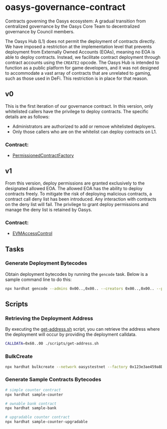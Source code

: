 # oasys-governance-contract
Contracts governing the Oasys ecosystem: A gradual transition from centralized governance by the Oasys Core Team to decentralized governance by Council members.

The Oasys Hub (L1) does not permit the deployment of contracts directly. We have imposed a restriction at the implementation level that prevents deployment from Externally Owned Accounts (EOAs), meaning no EOA is able to deploy contracts. Instead, we facilitate contract deployment through contract accounts using the `CREATE2` opcode. The Oasys Hub is intended to function as a public platform for game developers, and it was not designed to accommodate a vast array of contracts that are unrelated to gaming, such as those used in DeFi. This restriction is in place for that reason.


## v0
This is the first iteration of our governance contract. In this version, only whitelisted callers have the privilege to deploy contracts. The specific details are as follows:
- Administrators are authorized to add or remove whitelisted deployers.
- Only those callers who are on the whitelist can deploy contracts on L1.

### Contract:
- [PermissionedContractFactory](./contracts/PermissionedContractFactory.sol)

## v1
From this version, deploy permissions are granted exclusively to the designated allowed EOA. The allowed EOA has the ability to deploy contracts freely. To mitigate the risk of deploying malicious contracts, a contract call deny list has been introduced. Any interaction with contracts on the deny list will fail. The privilege to grant deploy permissions and manage the deny list is retained by Oasys.

### Contract:
- [EVMAccessControl](./contracts/EVMAccessControl.sol)

## Tasks
### Generate Deployment Bytecodes
Obtain deployment bytecodes by running the `gencode` task. Below is a sample command line to do this:
```sh
npx hardhat gencode --admins 0x00..,0x00.. --creators 0x00..,0x00.. --prev 0x00..
```

## Scripts
### Retrieving the Deployment Address
By executing the [get-address.sh](/scripts/get-address.sh) script, you can retrieve the address where the deployment will occur by providing the deployment calldata.
```sh
CALLDATA=0x60..00 ./scripts/get-address.sh
```

### BulkCreate
```sh
npx hardhat bulkcreate --network oasystestnet --factory 0x123e3ae459a8D049F27Ba62B8a5D48c68A100EBC --csv ./csv/sample.csv --simulate --execute --output ./output/sample.json
```

### Generate Sample Contracts Bytecodes
```sh
# simple counter contract
npx hardhat sample-counter

# ownable bank contract
npx hardhat sample-bank

# upgradable counter contract
npx hardhat sample-counter-upgradable
```
